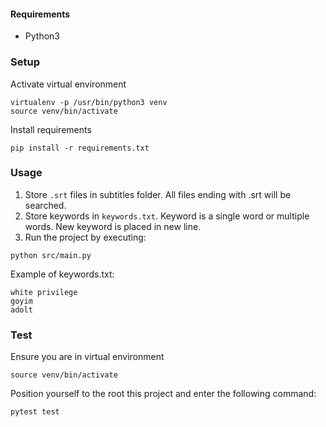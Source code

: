 #### Requirements
* Python3

### Setup
Activate virtual environment
```
virtualenv -p /usr/bin/python3 venv
source venv/bin/activate
```
Install requirements
```
pip install -r requirements.txt
```
### Usage
1. Store `.srt` files in subtitles folder. All files ending with .srt will be searched.
2. Store keywords in `keywords.txt`. Keyword is a single word or multiple words. New keyword is placed in new line.
3. Run the project by executing:
```
python src/main.py
```

Example of keywords.txt:
```
white privilege
goyim
adolt
```

### Test
Ensure you are in virtual environment
```console
source venv/bin/activate
```
Position yourself to the root this project and enter the following command:
```console
pytest test
```
